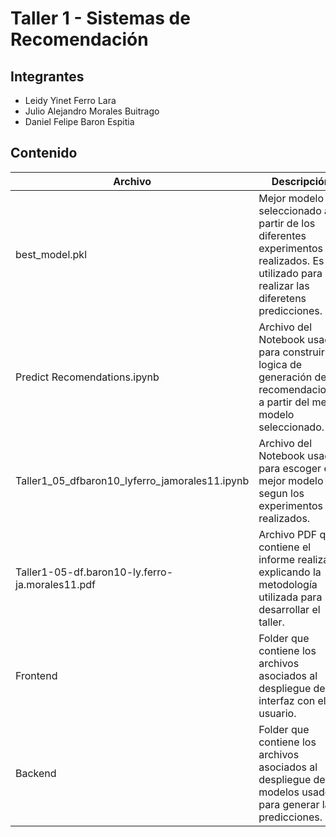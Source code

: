 # Taller 1 - Sistemas de Recomendación

## Integrantes
- Leidy Yinet Ferro Lara
- Julio Alejandro Morales Buitrago
- Daniel Felipe Baron Espitia

## Contenido
| Archivo | Descripción |
| ------ | ------ |
| best_model.pkl | Mejor modelo seleccionado a partir de los diferentes experimentos realizados. Es utilizado para realizar las diferetens predicciones. |
| Predict Recomendations.ipynb | Archivo del Notebook usado para construir la logica de generación de recomendaciones a partir del mejor modelo seleccionado. |
| Taller1_05_dfbaron10_lyferro_jamorales11.ipynb |  Archivo del Notebook usado para escoger el mejor modelo segun los experimentos realizados. |
| Taller1-05-df.baron10-ly.ferro-ja.morales11.pdf | Archivo PDF que contiene el informe realizado explicando la metodología utilizada para desarrollar el taller. |
| Frontend | Folder que contiene los archivos asociados al despliegue de la interfaz con el usuario. |
| Backend | Folder que contiene los archivos asociados al despliegue de los modelos usados para generar las predicciones. |